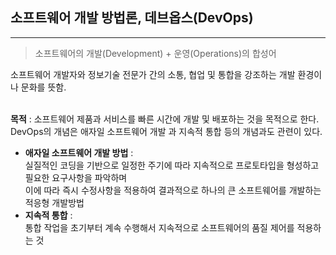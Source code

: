 ## 소프트웨어 개발 방법론, 데브옵스(DevOps)
---

> 소프트웨어의 개발(Development) + 운영(Operations)의 합성어

소프트웨어 개발자와 정보기술 전문가 간의 소통, 협업 및 통합을 강조하는 개발 환경이나 문화를 뜻함.

<br>
<b>목적</b> : 소프트웨어 제품과 서비스를 빠른 시간에 개발 및 배포하는 것을 목적으로 한다.
<br>
DevOps의 개념은 애자일 소프트웨어 개발 과 지속적 통합 등의 개념과도 관련이 있다.<br>

- **애자일 소프트웨어 개발 방법** :
<br>실질적인 코딩을 기반으로 일정한 주기에 따라 지속적으로 프로토타입을 형성하고 필요한 요구사항을 파악하며<br> 이에 따라 즉시 수정사항을 적용하여 결과적으로 하나의 큰 소프트웨어를 개발하는 적응형 개발방법 
- **지속적 통합** :
<br> 통합 작업을  초기부터 계속 수행해서 지속적으로 소프트웨어의 품질 제어를 적용하는 것